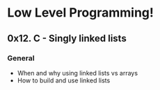 # Low Level Programming!

## 0x12. C - Singly linked lists

### General

- When and why using linked lists vs arrays  
- How to build and use linked lists
